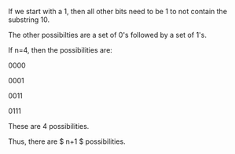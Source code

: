 If we start with a 1, then all other bits need to be 1 to not contain the substring 10.

The other possibilties are a set of 0's followed by a set of 1's.

If n=4, then the possibilities are:

0000

0001

0011

0111

These are 4 possibilities.

Thus, there are $ n+1 $ possibilities.
